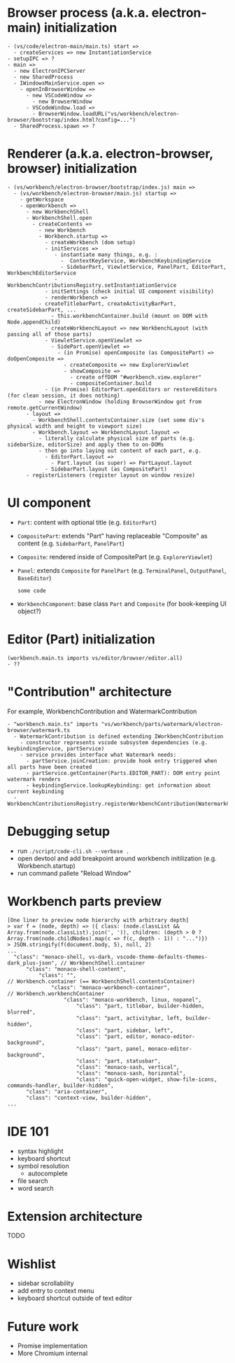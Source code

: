 <!--
{
  "title": "VS Code, reading source",
  "date": "2017-03-18T22:43:32+09:00",
  "category": "",
  "tags": ["reading-source"],
  "draft": true
}
-->

# Browser process (a.k.a. electron-main) initialization

```
- (vs/code/electron-main/main.ts) start =>
  - createServices => new InstantiationService
- setupIPC => ?
- main =>
  - new ElectronIPCServer
  - new SharedProcess
  - IWindowsMainService.open =>
    - openInBrowserWindow =>
      - new VSCodeWindow =>
        - new BrowserWindow
      - VSCodeWindow.load =>
        - BrowserWindow.loadURL("vs/workbench/electron-browser/bootstrap/index.html?config=...")
  - SharedProcess.spawn => ?
```

# Renderer (a.k.a. electron-browser, browser) initialization

```
- (vs/workbench/electron-browser/bootstrap/index.js) main =>
  - (vs/workbench/electron-browser/main.js) startup =>
    - getWorkspace
    - openWorkbench =>
      - new WorkbenchShell
      - WorkbenchShell.open
        - createContents =>
          - new Workbench
          - Workbench.startup =>
            - createWorkbench (dom setup)
            - initServices =>
               - instantiate many things, e.g. :
                 -  ContextKeyService, WorkbenchKeybindingService
                 - SidebarPart, ViewletService, PanelPart, EditorPart, WorkbenchEditorService
               - WorkbenchContributionsRegistry.setInstantiationService
            - initSettings (check initial UI component visibility)
            - renderWorkbench =>
	      - createTitlebarPart, createActivityBarPart, createSidebarPart, ...
              - this.workbenchContainer.build (mount on DOM with Node.appendChild)
            - createWorkbenchLayout => new WorkbenchLayout (with passing all of those parts)
            - ViewletService.openViewlet =>
              - SidePart.openViewlet =>
                - (in Promise) openComposite (as CompositePart) => doOpenComposite =>
                  - createComposite => new ExplorerViewlet
                  - showComposite =>
                    - create offDOM "#workbench.view.explorer"
                    - compositeContainer.build
            - (in Promise) EditorPart.openEditors or restoreEditors (for clean session, it does nothing)
          - new ElectronWindow (holding BrowserWindow got from remote.getCurrentWindow)
      - layout =>
        - WorkbenchShell.contentsContainer.size (set some div's physical width and height to viewport size)
        - Workbench.layout => WorkbenchLayout.layout =>
          - literally calculate physical size of parts (e.g. sidebarSize, editorSize) and apply them to on-DOMs
          - then go into laying out content of each part, e.g.
            - EditorPart.layout =>
              - Part.layout (as super) => PartLayout.layout
            - SidebarPart.layout (as CompositePart)
      - registerListeners (register layout on window resize)
```

# UI component

- `Part`: content with optional title (e.g. `EditorPart`)
- `CompositePart`: extends "Part" having replaceable "Composite" as content (e.g. `SidebarPart`, `PanelPart`)
- `Composite`: rendered inside of CompositePart (e.g. `ExplorerViewlet`)
- `Panel`: extends `Composite` for `PanelPart` (e.g. `TerminalPanel`, `OutputPanel`, `BaseEditor`)

    ```
    some code
    ```

- `WorkbenchComponent`:  base class `Part` and `Composite` (for book-keeping UI object?)


# Editor (Part) initialization

```
(workbench.main.ts imports vs/editor/browser/editor.all)
- ??
```


# "Contribution" architecture

For example, WorkbenchContribution and WatermarkContribution

```
- "workbench.main.ts" imports "vs/workbench/parts/watermark/electron-browser/watermark.ts
  - WatermarkContribution is defined extending IWorkbenchContribution
    - constructor represents vscode subsystem dependencies (e.g. keybindingService, partService)
    - service provides interface what Watermark needs:
      - partService.joinCreation: provide hook entry triggered when all parts have been created
      - partService.getContainer(Parts.EDITOR_PART): DOM entry point watermark renders
      - keybindingService.lookupKeybinding: get information about current keybinding
  - WorkbenchContributionsRegistry.registerWorkbenchContribution(WatermarkContribution)
```

# Debugging setup

- run `./script/code-cli.sh --verbose .`
- open devtool and add breakpoint around workbench initilization (e.g. Workbench.startup)
- run command pallete "Reload Window"


# Workbench parts preview

```
[One liner to preview node hierarchy with arbitrary depth]
> var f = (node, depth) => ({ class: (node.classList && Array.from(node.classList).join(', ')), children: (depth > 0 ? Array.from(node.childNodes).map(c => f(c, depth - 1)) : "...")})
> JSON.stringify(f(document.body, 5), null, 2)
...
  "class": "monaco-shell, vs-dark, vscode-theme-defaults-themes-dark_plus-json", // WorkbenchShell.container
      "class": "monaco-shell-content",
          "class": "",                                                           // Workbench.container (== WorkbenchShell.contentsContainer)
              "class": "monaco-workbench-container",                             // Workbench.workbenchContainer
                  "class": "monaco-workbench, linux, nopanel",
                      "class": "part, titlebar, builder-hidden, blurred",
                      "class": "part, activitybar, left, builder-hidden",
                      "class": "part, sidebar, left",
                      "class": "part, editor, monaco-editor-background",
                      "class": "part, panel, monaco-editor-background",
                      "class": "part, statusbar",
                      "class": "monaco-sash, vertical",
                      "class": "monaco-sash, horizontal",
                      "class": "quick-open-widget, show-file-icons, commands-handler, builder-hidden",
      "class": "aria-container",
      "class": "context-view, builder-hidden",
...
```


# IDE 101

- syntax highlight
- keyboard shortcut
- symbol resolution
  - autocomplete
- file search
- word search

# Extension architecture

TODO

# Wishlist

- sidebar scrollability
- add entry to context menu
- keyboard shortcut outside of text editor

# Future work

- Promise implementation
- More Chromium internal
